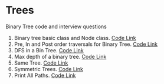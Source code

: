 # Trees
Binary Tree code and interview questions
1. Binary tree basic class and Node class. [Code Link](https://github.com/InterviewCodingUSA/Trees/tree/main/BinTreeBasicsAndClases/untitled/src)
2. Pre, In and Post order traversals for Binary Tree. [Code Link](https://github.com/InterviewCodingUSA/Trees/tree/main/PreInPostOrder/PreInPostOrder/src)
3. DFS in a Bin Tree. [Code Link](https://github.com/InterviewCodingUSA/Trees/tree/main/DFS/DFSExample/src)
4. Max depth of a binary tree. [Code Link](https://github.com/InterviewCodingUSA/Trees/tree/main/MaxDepth/MaxDepth/src)
5. Same Tree. [Code Link](https://github.com/InterviewCodingUSA/Trees/tree/main/SameTree/SameTree/src)
6. Symmetric Trees. [Code Link](https://github.com/InterviewCodingUSA/Trees/tree/main/SymmetricTrees/SymmetricTrees/src)
7. Print All Paths. [Code Link](https://github.com/InterviewCodingUSA/Trees/tree/main/PrintAllPaths/PrintAllPaths/src)